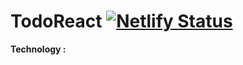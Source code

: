 # TodoReact [![Netlify Status](https://api.netlify.com/api/v1/badges/b0bb8601-6440-4014-99ca-6a80eae6d2a6/deploy-status)](https://todo-kylaz.netlify.app)

<b>Technology : </b>
